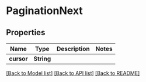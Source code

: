# PaginationNext

## Properties

Name | Type | Description | Notes
------------ | ------------- | ------------- | -------------
**cursor** | **String** |  | 

[[Back to Model list]](./README.md#documentation-for-models) [[Back to API list]](./README.md#documentation-for-api-endpoints) [[Back to README]](./README.md)


